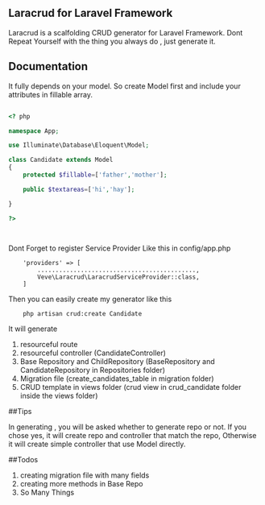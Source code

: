 

## Laracrud for Laravel Framework

Laracrud is a scalfolding CRUD generator for Laravel Framework.
Dont Repeat Yourself with the thing you always do , just generate it.

## Documentation

It fully depends on your model.
So create Model first and include your attributes in fillable array.

```php

<? php

namespace App;

use Illuminate\Database\Eloquent\Model;

class Candidate extends Model
{
 	protected $fillable=['father','mother'];   

 	public $textareas=['hi','hay'];

}

?>

	
```

Dont Forget to register Service Provider Like this in config/app.php


```
    'providers' => [
    	............................................,
    	Veve\Laracrud\LaracrudServiceProvider::class,
    ]

```



Then you can easily create my generator like this

```
	php artisan crud:create Candidate

```

It will generate 

1. resourceful route 
2. resourceful controller (CandidateController)
3. Base Repository and ChildRepository (BaseRepository and CandidateRepository in Repositories folder)
4. Migration file (create_candidates_table in migration folder)
5. CRUD template in views folder (crud view in crud_candidate folder inside the views folder)

##Tips

In generating , you will be asked whether to generate repo or not.
If you chose yes, it will create repo and controller that match the repo, 
Otherwise it will create simple controller that use Model directly.

##Todos
1. creating migration file with many fields
2. creating more methods in Base Repo
3. So Many Things



